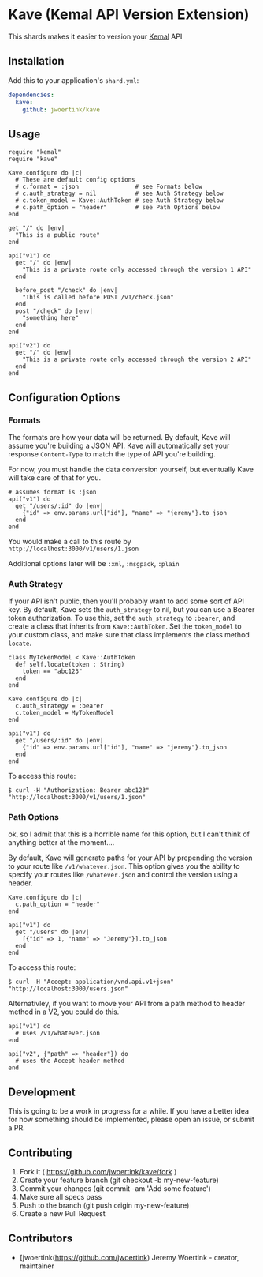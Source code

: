 # Kave (Kemal API Version Extension)

This shards makes it easier to version your [Kemal](http://kemalcr.com/) API

## Installation

Add this to your application's `shard.yml`:

```yaml
dependencies:
  kave:
    github: jwoertink/kave
```


## Usage

```crystal
require "kemal"
require "kave"

Kave.configure do |c|
  # These are default config options
  # c.format = :json                # see Formats below
  # c.auth_strategy = nil           # see Auth Strategy below
  # c.token_model = Kave::AuthToken # see Auth Strategy below
  # c.path_option = "header"        # see Path Options below
end

get "/" do |env|
  "This is a public route"
end

api("v1") do
  get "/" do |env|
    "This is a private route only accessed through the version 1 API"
  end

  before_post "/check" do |env|
    "This is called before POST /v1/check.json"
  end
  post "/check" do |env|
    "something here"
  end
end

api("v2") do
  get "/" do |env|
    "This is a private route only accessed through the version 2 API"
  end
end
```

## Configuration Options

### Formats
The formats are how your data will be returned. By default, Kave will assume you're building a JSON API.
Kave will automatically set your response `Content-Type` to match the type of API you're building. 

For now, you must handle the data conversion yourself, but eventually Kave will take care of that for you. 

```crystal
# assumes format is :json
api("v1") do
  get "/users/:id" do |env|
    {"id" => env.params.url["id"], "name" => "jeremy"}.to_json
  end
end
```

You would make a call to this route by `http://localhost:3000/v1/users/1.json`

Additional options later will be `:xml`, `:msgpack`, `:plain`

### Auth Strategy
If your API isn't public, then you'll probably want to add some sort of API key. By default, Kave sets the `auth_strategy` to nil, but you can use a Bearer token authorization. To use this, set the `auth_strategy` to `:bearer`, and create a class that inherits from `Kave::AuthToken`. Set the `token_model` to your custom class, and make sure that class implements the class method `locate`.

```crystal
class MyTokenModel < Kave::AuthToken
  def self.locate(token : String)
    token == "abc123"
  end
end

Kave.configure do |c|
  c.auth_strategy = :bearer
  c.token_model = MyTokenModel
end

api("v1") do
  get "/users/:id" do |env|
    {"id" => env.params.url["id"], "name" => "jeremy"}.to_json
  end
end
```

To access this route:
```text
$ curl -H "Authorization: Bearer abc123" "http://localhost:3000/v1/users/1.json"
```

### Path Options

ok, so I admit that this is a horrible name for this option, but I can't think of anything better at the moment....

By default, Kave will generate paths for your API by prepending the version to your route like `/v1/whatever.json`. This option gives you the ability to specify your routes like `/whatever.json` and control the version using a header.

```crystal
Kave.configure do |c|
  c.path_option = "header"
end

api("v1") do
  get "/users" do |env|
    [{"id" => 1, "name" => "Jeremy"}].to_json
  end
end
```

To access this route:
```text
$ curl -H "Accept: application/vnd.api.v1+json" "http://localhost:3000/users.json"
```

Alternativley, if you want to move your API from a path method to header method in a V2, you could do this.

```crystal
api("v1") do
  # uses /v1/whatever.json
end

api("v2", {"path" => "header"}) do
  # uses the Accept header method
end
```

## Development

This is going to be a work in progress for a while. If you have a better idea for how something should be implemented, please open an issue, or submit a PR.

## Contributing

1. Fork it ( https://github.com/jwoertink/kave/fork )
2. Create your feature branch (git checkout -b my-new-feature)
3. Commit your changes (git commit -am 'Add some feature')
4. Make sure all specs pass
5. Push to the branch (git push origin my-new-feature)
6. Create a new Pull Request

## Contributors

- [jwoertink(https://github.com/jwoertink) Jeremy Woertink - creator, maintainer
